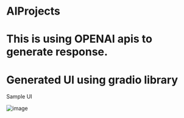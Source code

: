 # AIProjects

# This is using OPENAI apis to generate response.
# Generated UI using gradio library 

Sample UI

![image](https://user-images.githubusercontent.com/6741836/216156934-e9f002f2-2ab6-4762-a54d-98d5e9629864.png)

